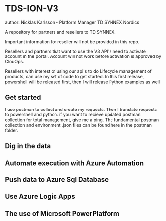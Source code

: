 # TDS-ION-V3

author: Nicklas Karlsson - Platform Manager TD SYNNEX Nordics

A repository for partners and resellers to TD SYNNEX.

Important information for reseller will not be provided in this repo.

Resellers and partners that want to use the V3 API's need to activate account in the portal.
Account will not work before activation is approved by ClouOps.

Resellers with interest of using our api's to do Lifecycle management of products, can use my set of code to get started.
In this first release, powershell will be released first, then I will release Python examples as well

## Get started

I use postman to collect and create my requests. Then I translate requests to powershell and python.
if you want to recieve updated postman collection for total management, give me a ping. The fundamental postman collection and environment .json files can be found here in the postman folder.

## Dig in the data

## Automate execution with Azure Automation 

## Push data to Azure Sql Database

## Use Azure Logic Apps

## The use of Microsoft PowerPlatform


